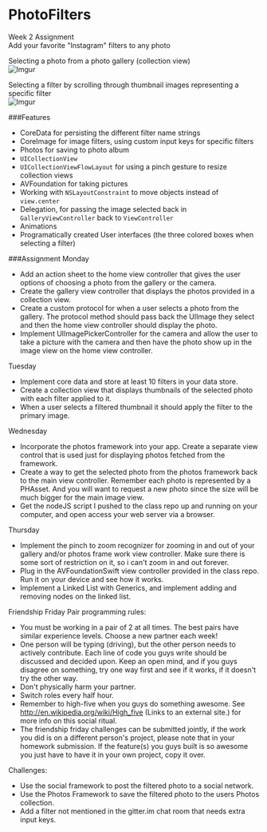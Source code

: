 PhotoFilters
============
Week 2 Assignment<br>
Add your favorite "Instagram" filters to any photo<br>

Selecting a photo from a photo gallery (collection view)<br>
![Imgur](http://i.imgur.com/L1IYqtZ.gif)

Selecting a filter by scrolling through thumbnail images representing a specific filter<br>
![Imgur](http://i.imgur.com/4hUO1ao.gif)

###Features
- CoreData for persisting the different filter name strings
- CoreImage for image filters, using custom input keys for specific filters
- Photos for saving to photo album
- `UICollectionView`
- `UICollectionViewFlowLayout` for using a pinch gesture to resize collection views
- AVFoundation for taking pictures
- Working with `NSLayoutConstraint` to move objects instead of `view.center`
- Delegation, for passing the image selected back in `GalleryViewController` back to `ViewController`
- Animations
- Programatically created User interfaces (the three colored boxes when selecting a filter)

###Assignment
Monday
- Add an action sheet to the home view controller that gives the user options of choosing a photo from the gallery or the camera.
- Create the gallery view controller that displays the photos provided in a collection view.
- Create a custom protocol for when a user selects a photo from the gallery. The protocol method should pass back the UIImage they select and then the home view controller should display the photo.
- Implement UIImagePickerController for the camera and allow the user to take a picture with the camera and then have the photo show up in the image view on the home view controller.

Tuesday
- Implement core data and store at least 10 filters in your data store.
- Create a collection view that displays thumbnails of the selected photo with each filter applied to it.
- When a user selects a filtered thumbnail it should apply the filter to the primary image.

Wednesday
- Incorporate the photos framework into your app. Create a separate view control that is used just for displaying photos fetched from the framework.
- Create a way to get the selected photo from the photos framework back to the main view controller. Remember each photo is represented by a PHAsset. And you will want to request a new photo since the size will be much bigger for the main image view.
- Get the nodeJS script I pushed to the class repo up and running on your computer, and open access your web server via a browser.

Thursday
- Implement the pinch to zoom recognizer for zooming in and out of your gallery and/or photos frame work view controller. Make sure there is some sort of restriction on it, so i can't zoom in and out forever.
- Plug in the AVFoundationSwift view controller provided in the class repo. Run it on your device and see how it works.
- Implement a Linked List with Generics, and implement adding and removing nodes on the linked list.

Friendship Friday
Pair programming rules:
- You must be working in a pair of 2 at all times. The best pairs have similar experience levels. Choose a new partner each week!
- One person will be typing (driving), but the other person needs to actively contribute. Each line of code you guys write should be discussed and decided upon. Keep an open mind, and if you guys disagree on something, try one way first and see if it works, if it doesn't try the other way.
- Don't physically harm your partner.
- Switch roles every half hour.
- Remember to high-five when you guys do something awesome. See http://en.wikipedia.org/wiki/High_five (Links to an external site.) for more info on this social ritual.
- The friendship friday challenges can be submitted jointly, if the work you did is on a different person's project, please note that in your homework submission. If the feature(s) you guys built is so awesome you just have to have it in your own project, copy it over.

Challenges:
- Use the social framework to post the filtered photo to a social network.
- Use the Photos Framework to save the filtered photo to the users Photos collection.
- Add a filter not mentioned in the gitter.im chat room that needs extra input keys.
